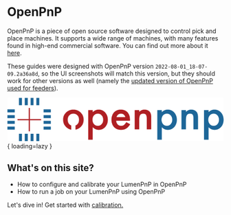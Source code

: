 # OpenPnP

OpenPnP is a piece of open source software designed to control pick and place machines. It supports a wide range of machines, with many features found in high-end commercial software. You can find out more about it [here](https://openpnp.org/).

These guides were designed with OpenPnP version `2022-08-01_18-07-09.2a36a8d`, so the UI screenshots will match this version, but they should work for other versions as well (namely the [updated version of OpenPnP used for feeders](../feeders/3-software-update/software-update.md)).

![OpenPnP Logo](openpnp-logo.png){ loading=lazy }

## What's on this site?

* How to configure and calibrate your LumenPnP in OpenPnP
* How to run a job on your LumenPnP using OpenPnP

Let's dive in! Get started with [calibration.](calibration/index.md)
